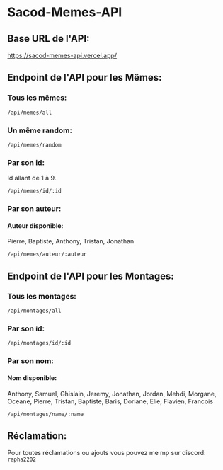 # Sacod-Memes-API

## Base URL de l'API:

https://sacod-memes-api.vercel.app/

## Endpoint de l'API pour les Mêmes:

### Tous les mêmes:

`/api/memes/all`

### Un même random:

`/api/memes/random`

### Par son id:

Id allant de 1 à 9.

`/api/memes/id/:id`

### Par son auteur:

#### Auteur disponible:

Pierre, Baptiste, Anthony, Tristan, Jonathan

`/api/memes/auteur/:auteur`

## Endpoint de l'API pour les Montages:

### Tous les montages:

`/api/montages/all`

### Par son id:

`/api/montages/id/:id`

### Par son nom:

#### Nom disponible:

Anthony, Samuel, Ghislain, Jeremy, Jonathan, Jordan, Mehdi, Morgane, Oceane, Pierre, Tristan, Baptiste, Baris, Doriane, Elie, Flavien, Francois

`/api/montages/name/:name`

## Réclamation:

Pour toutes réclamations ou ajouts vous pouvez me mp sur discord: `rapha2202`
